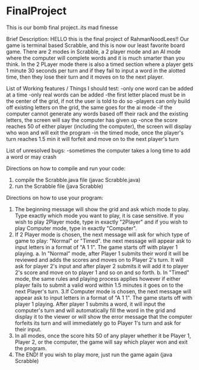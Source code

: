 # FinalProject
This is our bomb final project..its mad finesse

Brief Description:
HELLO this is the final project of RahmanNoodLees!!
Our game is terminal based Scrabble, and this is now our least favorite board game.
There are 2 modes in Scrabble, a 2 player mode and an AI mode where the computer will complete words and it is much smarter than you think. In the 2 PLayer mode there is also a timed section where a player gets 1 minute 30 seconds per turn and if they fail to input a word in the alotted time, then they lose their turn and it moves on to the next player.

List of Working features / Things I should test:
-only one word can be added at a time
-only real words can be added
-the first letter placed must be in the center of the grid, if not the user is told to do so
-players can only build off existing letters on the grid, the same goes for the ai mode
-if the computer cannot generate any words based off their rack and the existing letters, the screen will say the computer has given up
-once the score reaches 50 of either player (including the computer), the screen will display who won and will exit the program
-in the timed mode, once the player's turn reaches 1.5 min it will forfeit and move on to the next player's turn

List of unresolved bugs:
-sometimes the computer takes a long time to add a word or may crash

Directions on how to compile and run your code:
1. compile the Scrabble.java file (javac Scrabble.java)
2. run the Scrabble file (java Scrabble)

Directions on how to use your program:
1. The beginning message will show the grid and ask which mode to play. Type exactly which mode you want to play, it is case sensitive. If you wish to play 2Player mode, type in exactly "2Player" and if you wish to play Computer mode, type in exactly "Computer".
2. If 2 Player mode is chosen, the next message will ask for which type of game to play: "Normal" or "Timed". the next message will appear ask to input letters in a format of "A 1 1". The game starts off with player 1 playing.
   a. In "Normal" mode, after Player 1 submits their word it will be reviewed and adds the scores and moves on to Player 2's turn. It will ask for player 2's input and after player 2 submits it will add it to player 2's score and move on to player 1 and so on and so forth.
   b. In "Timed" mode, the same rules and playing process applies however if either player fails to submit a valid word within 1.5 minutes it goes on to the next Player's turn. 
3.If Computer mode is chosen, the next message will appear ask to input letters in a format of "A 1 1". The game starts off with player 1 playing. After player 1 submits a word, it will input the computer's turn and will automatically fill the word in the grid and display it to the viewer or will show the error message that the computer forfeits its turn and will immediately go to Player 1's turn and ask for their input.
4. In all modes, once the score hits 50 of any player whether it be Player 1, Player 2, or the computer, the game will say which player won and exit the program.
5. The END! If you wish to play more, just run the game again (java Scrabble)



